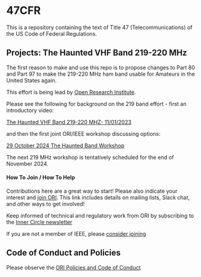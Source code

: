 # 47CFR

This is a repository containing the text of Title 47 (Telecommunications) of the US Code of Federal Regulations.


## Projects: The Haunted VHF Band 219-220 MHz
The first reason to make and use this repo is to propose changes to Part 80 and Part 97 to make the 219-220 MHz ham band usable for Amateurs in the United States again.

This effort is being lead by [Open Research Institute](https://www.openresearch.institute/getting-started/).

Please see the following for background on the 219 band effort - first an introductory video: 

[The Haunted VHF Band 219-220 MHZ- 11/01/2023](https://www.youtube.com/watch?v=l6ds6RBufHI)

and then the first joint ORI/IEEE workshop discussing options:

[29 October 2024 The Haunted Band Workshop](https://www.youtube.com/watch?v=wGX__qcFrT4)

The next 219 MHz workshop is tentatively scheduled for the end of November 2024.

#### How To Join / How To Help
Contributions here are a great way to start! Please also indicate your interest and [join
ORI](https://www.openresearch.institute/getting-started/). This link
includes details on mailing lists, Slack chat, and other ways to get
involved!


Keep informed of technical and regulatory work from ORI by subscribing to the [Inner Circle newsletter](http://eepurl.com/h_hYzL)

If you are not a member of IEEE, please [consider joining](https://ieee.org)

## Code of Conduct and Policies
Please observe the [ORI Policies and Code of Conduct](https://www.openresearch.institute/developer-and-participant-policies/)

